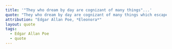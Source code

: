 ```yaml
---
title: '"They who dream by day are cognizant of many things"...'
quote: "They who dream by day are cognizant of many things which escape those who dream only by night."
attribution: "Edgar Allan Poe, *Eleonora*"
layout: quote
tags:
  - Edgar Allan Poe
  - quote
---
```

